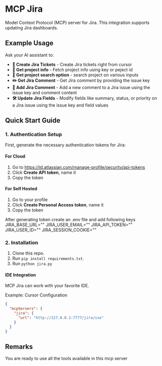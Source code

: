 # MCP Jira

Model Context Protocol (MCP) server for Jira. This integration supports updating Jira dashboards.

## Example Usage

Ask your AI assistant to:

- **📝 Create Jira Tickets** - Create Jira tickets right from cursor
- **📄 Get project info** - Fetch project info using key or peject id
- **📄 Get project search option** - search project on various inputs
- **✏️ Get Jira Comment** - Get Jira comment by providing the issue key
- **💬 Add Jira Comment** - Add a new comment to a Jira issue using the issue key and comment content
- **🛠️ Update Jira Fields** - Modify fields like summary, status, or priority on a Jira issue using the issue key and field values







## Quick Start Guide

### 1. Authentication Setup

First, generate the necessary authentication tokens for Jira:

#### For Cloud

1. Go to https://id.atlassian.com/manage-profile/security/api-tokens
2. Click **Create API token**, name it
3. Copy the token 
#### For Self Hosted

1. Go to your profile
2. Click **Create Personal Access token**, name it
3. Copy the token 

After generating token create an .env file and add following keys
JIRA_BASE_URL=""
JIRA_USER_EMAIL=""
JIRA_API_TOKEN=""
JIRA_USER_ID=""
JIRA_SESSION_COOKIE=""

### 2. Installation

1. Clone this repo.
2. Run `pip install requirements.txt`.
3. Run `python jira.py`

#### IDE Integration

MCP Jira can work with your favorite IDE.

Example: Cursor Configuration

```json
{
  "mcpServers": {
    "jira": {
      "url": "http://127.0.0.1:7777/jira/sse"
    }
  }
}

```

## Remarks 
You are ready to use all the tools available in this mcp server


